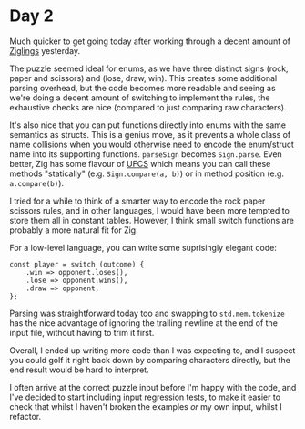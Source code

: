 # Day 2
Much quicker to get going today after working through a decent amount of [Ziglings](https://github.com/ratfactor/ziglings) yesterday.

The puzzle seemed ideal for enums, as we have three distinct signs (rock, paper and scissors) and (lose, draw, win). This creates some additional parsing overhead, but the code becomes more readable and seeing as we're doing a decent amount of switching to implement the rules, the exhaustive checks are nice (compared to just comparing raw characters).

It's also nice that you can put functions directly into enums with the same semantics as structs. This is a genius move, as it prevents a whole class of name collisions when you would otherwise need to encode the enum/struct name into its supporting functions. `parseSign` becomes `Sign.parse`. Even better, Zig has some flavour of [UFCS](https://en.wikipedia.org/wiki/Uniform_Function_Call_Syntax) which means you can call these methods "statically" (e.g. `Sign.compare(a, b)`) or in method position (e.g. `a.compare(b)`).

I tried for a while to think of a smarter way to encode the rock paper scissors rules, and in other languages, I would have been more tempted to store them all in constant tables. However, I think small switch functions are probably a more natural fit for Zig.

For a low-level language, you can write some suprisingly elegant code:

```zig
const player = switch (outcome) {
    .win => opponent.loses(),
    .lose => opponent.wins(),
    .draw => opponent,
};
```

Parsing was straightforward today too and swapping to `std.mem.tokenize` has the nice advantage of ignoring the trailing newline at the end of the input file, without having to trim it first.

Overall, I ended up writing more code than I was expecting to, and I suspect you could golf it right back down by comparing characters directly, but the end result would be hard to interpret.

I often arrive at the correct puzzle input before I'm happy with the code, and I've decided to start including input regression tests, to make it easier to check that whilst I haven't broken the examples _or_ my own input, whilst I refactor.
